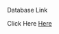 Database Link

Click Here [Here](https://drive.google.com/file/d/1nn_7qRN_kiipa0WU37N4seaJSgwlJP9b/view?usp=share_link)
